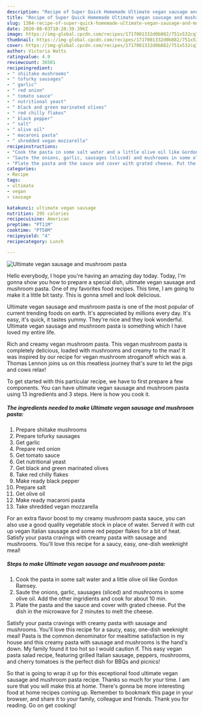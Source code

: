 ```yaml
---
description: "Recipe of Super Quick Homemade Ultimate vegan sausage and mushroom pasta"
title: "Recipe of Super Quick Homemade Ultimate vegan sausage and mushroom pasta"
slug: 1384-recipe-of-super-quick-homemade-ultimate-vegan-sausage-and-mushroom-pasta
date: 2020-08-03T10:28:39.396Z
image: https://img-global.cpcdn.com/recipes/1717001332d0b882/751x532cq70/ultimate-vegan-sausage-and-mushroom-pasta-recipe-main-photo.jpg
thumbnail: https://img-global.cpcdn.com/recipes/1717001332d0b882/751x532cq70/ultimate-vegan-sausage-and-mushroom-pasta-recipe-main-photo.jpg
cover: https://img-global.cpcdn.com/recipes/1717001332d0b882/751x532cq70/ultimate-vegan-sausage-and-mushroom-pasta-recipe-main-photo.jpg
author: Victoria Watts
ratingvalue: 4.9
reviewcount: 36501
recipeingredient:
- " shiitake mushrooms"
- " tofurky sausages"
- " garlic"
- " red onion"
- " tomato sauce"
- " nutritional yeast"
- " black and green marinated olives"
- " red chilly flakes"
- " black pepper"
- " salt"
- " olive oil"
- " macaroni pasta"
- " shredded vegan mozzarella"
recipeinstructions:
- "Cook the pasta in some salt water and a little olive oil like Gordon Ramsey."
- "Saute the onions, garlic, sausages (sliced) and mushrooms in some olive oil. Add the other ingridients and cook for about 10 min."
- "Plate the pasta and the sauce and cover with grated cheese. Put the dish in the microwave for 2 minutes to melt the cheese."
categories:
- Recipe
tags:
- ultimate
- vegan
- sausage

katakunci: ultimate vegan sausage 
nutrition: 295 calories
recipecuisine: American
preptime: "PT11M"
cooktime: "PT58M"
recipeyield: "4"
recipecategory: Lunch

---
```



![Ultimate vegan sausage and mushroom pasta](https://img-global.cpcdn.com/recipes/1717001332d0b882/751x532cq70/ultimate-vegan-sausage-and-mushroom-pasta-recipe-main-photo.jpg)

Hello everybody, I hope you're having an amazing day today. Today, I'm gonna show you how to prepare a special dish, ultimate vegan sausage and mushroom pasta. One of my favorites food recipes. This time, I am going to make it a little bit tasty. This is gonna smell and look delicious.

Ultimate vegan sausage and mushroom pasta is one of the most popular of current trending foods on earth. It's appreciated by millions every day. It's easy, it's quick, it tastes yummy. They're nice and they look wonderful. Ultimate vegan sausage and mushroom pasta is something which I have loved my entire life.

Rich and creamy vegan mushroom pasta. This vegan mushroom pasta is completely delicious, loaded with mushrooms and creamy to the max! It was inspired by our recipe for vegan mushroom stroganoff which was a. Thomas Lennon joins us on this meatless journey that&#39;s sure to let the pigs and cows relax!


To get started with this particular recipe, we have to first prepare a few components. You can have ultimate vegan sausage and mushroom pasta using 13 ingredients and 3 steps. Here is how you cook it.

<!--inarticleads1-->

##### The ingredients needed to make Ultimate vegan sausage and mushroom pasta:

1. Prepare  shiitake mushrooms
1. Prepare  tofurky sausages
1. Get  garlic
1. Prepare  red onion
1. Get  tomato sauce
1. Get  nutritional yeast
1. Get  black and green marinated olives
1. Take  red chilly flakes
1. Make ready  black pepper
1. Prepare  salt
1. Get  olive oil
1. Make ready  macaroni pasta
1. Take  shredded vegan mozzarella


For an extra flavor boost to my creamy mushroom pasta sauce, you can also use a good quality vegetable stock in place of water. Served it with cut up vegan Italian sausage and some red pepper flakes for a bit of heat. Satisfy your pasta cravings with creamy pasta with sausage and mushrooms. You&#39;ll love this recipe for a saucy, easy, one-dish weeknight meal! 

<!--inarticleads2-->

##### Steps to make Ultimate vegan sausage and mushroom pasta:

1. Cook the pasta in some salt water and a little olive oil like Gordon Ramsey.
1. Saute the onions, garlic, sausages (sliced) and mushrooms in some olive oil. Add the other ingridients and cook for about 10 min.
1. Plate the pasta and the sauce and cover with grated cheese. Put the dish in the microwave for 2 minutes to melt the cheese.


Satisfy your pasta cravings with creamy pasta with sausage and mushrooms. You&#39;ll love this recipe for a saucy, easy, one-dish weeknight meal! Pasta is the common denominator for mealtime satisfaction in my house and this creamy pasta with sausage and mushrooms is the hand&#39;s down. My family found it too hot so I would caution if. This easy vegan pasta salad recipe, featuring grilled Italian sausage, peppers, mushrooms, and cherry tomatoes is the perfect dish for BBQs and picnics! 

So that is going to wrap it up for this exceptional food ultimate vegan sausage and mushroom pasta recipe. Thanks so much for your time. I am sure that you will make this at home. There's gonna be more interesting food at home recipes coming up. Remember to bookmark this page in your browser, and share it to your family, colleague and friends. Thank you for reading. Go on get cooking!
